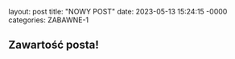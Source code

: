 layout: post
title: "NOWY POST"
date: 2023-05-13 15:24:15 -0000
categories: ZABAWNE-1

<h2>Zawartość posta!</h2>
